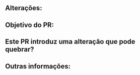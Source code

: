 ## Alterações:

## Objetivo do PR:
<!-- Deixar claro, de forma textual, a meta a ser alcançada. -->


## Este PR introduz uma alteração que pode quebrar?
<!-- Embora toda alteração possa quebrar uma aplicação, algumas possuem "risco" maior que outras, elucidar aqui. -->


## Outras informações:
<!-- Não obrigatório. Ex: imagens, links, tarefa etc. -->
